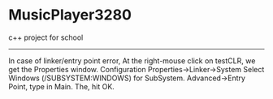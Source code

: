 # MusicPlayer3280
c++ project for school

--------------------------------------------------------------------------------
In case of linker/entry point error,
At the right-mouse click on testCLR, we get the Properties window. 
Configuration Properties->Linker->System
Select Windows (/SUBSYSTEM:WINDOWS) for SubSystem.
Advanced->Entry Point, type in Main.
The, hit OK.
